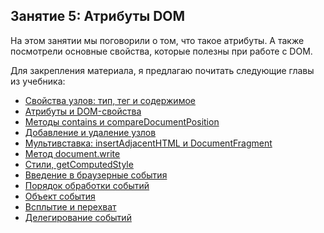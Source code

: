## Занятие 5: Атрибуты DOM ##

На этом занятии мы поговорили о том, что такое атрибуты.
А также посмотрели основные свойства, которые полезны при работе с DOM.

Для закрепления материала, я предлагаю почитать следующие главы из учебника:

- [Свойства узлов: тип, тег и содержимое](http://learn.javascript.ru/basic-dom-node-properties)
- [Атрибуты и DOM-свойства](http://learn.javascript.ru/attributes-and-custom-properties)
- [Методы contains и compareDocumentPosition](http://learn.javascript.ru/compare-document-position)
- [Добавление и удаление узлов](http://learn.javascript.ru/modifying-document)
- [Мультивставка: insertAdjacentHTML и DocumentFragment](http://learn.javascript.ru/multi-insert)
- [Метод document.write](http://learn.javascript.ru/document-write)
- [Стили, getComputedStyle](http://learn.javascript.ru/styles-and-classes)
- [Введение в браузерные события](http://learn.javascript.ru/introduction-browser-events)
- [Порядок обработки событий](http://learn.javascript.ru/events-and-timing-depth)
- [Объект события](http://learn.javascript.ru/obtaining-event-object)
- [Всплытие и перехват](http://learn.javascript.ru/event-bubbling)
- [Делегирование событий](http://learn.javascript.ru/event-delegation)